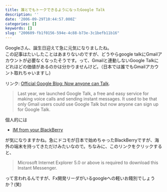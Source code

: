```yaml
---
title: 誰とでもトークできるようになったGoogle Talk
description: ''
date: '2006-09-29T10:44:57.000Z'
categories: []
keywords: []
slug: "200609-fb1f0156-594e-4c88-b73e-3c1befb11b16"
---
```

Googleさん、誕生日迎えて急に元気になりましたね。  
この記事はたいしたことはあまりないのですが、どうやらgoogle talkにGmailアカウントが必要なくなったそうです。って、Gmailと連動しないGoogle Talkにどれほどの価値があるのかは分かりませんけど。（日本では誰でもGmailアカウント取れちゃいますし)

リンク: [Official Google Blog: Now anyone can Talk](http://googleblog.blogspot.com/2006/09/now-anyone-can-talk.html "Official Google Blog: Now anyone can Talk").

> Last year, we launched Google Talk, a free and easy service for making voice calls and sending instant messages. It used to be that only Gmail users could use Google Talk but now anyone can sign up for Google Talk.

個人的には

*   [IM from your BlackBerry](http://www.blackberry.com/googletalk)

が気になりますかね。急にドコモが日本で始めちゃったBlackBerryですが、海外の端末を持ってきただけみたいなので。ちなみに、このリンクをクリックすると、

> Microsoft Internet Explorer 5.0 or above is required to download this Instant Messenger.

って言われるんですが、Fx開発リーダがいるgoogleへの軽いお餞別でしょうか？(笑)